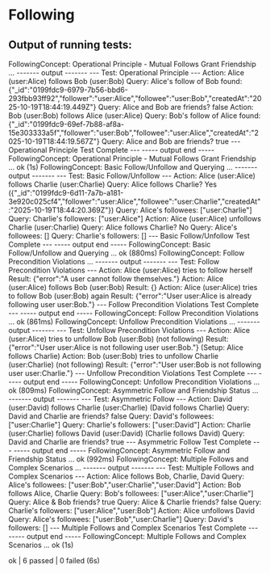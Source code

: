 # Following

## Output of running tests:

FollowingConcept: Operational Principle - Mutual Follows Grant Friendship ...
------- output -------
--- Test: Operational Principle ---
Action: Alice (user:Alice) follows Bob (user:Bob)
Query: Alice's follow of Bob found: {"_id":"0199fdc9-6979-7b56-bbd6-293fbb93ff92","follower":"user:Alice","followee":"user:Bob","createdAt":"2025-10-19T18:44:19.449Z"}
Query: Alice and Bob are friends? false
Action: Bob (user:Bob) follows Alice (user:Alice)
Query: Bob's follow of Alice found: {"_id":"0199fdc9-69ef-7b88-af8a-15e303333a5f","follower":"user:Bob","followee":"user:Alice","createdAt":"2025-10-19T18:44:19.567Z"}
Query: Alice and Bob are friends? true
--- Operational Principle Test Complete ---
----- output end -----
FollowingConcept: Operational Principle - Mutual Follows Grant Friendship ... ok (1s)
FollowingConcept: Basic Follow/Unfollow and Querying ...
------- output -------
--- Test: Basic Follow/Unfollow ---
Action: Alice (user:Alice) follows Charlie (user:Charlie)
Query: Alice follows Charlie? Yes ({"_id":"0199fdc9-6d11-7a7b-a181-3e920c025cf4","follower":"user:Alice","followee":"user:Charlie","createdAt":"2025-10-19T18:44:20.369Z"})
Query: Alice's followees: ["user:Charlie"]
Query: Charlie's followers: ["user:Alice"]
Action: Alice (user:Alice) unfollows Charlie (user:Charlie)
Query: Alice follows Charlie? No
Query: Alice's followees: []
Query: Charlie's followers: []
--- Basic Follow/Unfollow Test Complete ---
----- output end -----
FollowingConcept: Basic Follow/Unfollow and Querying ... ok (880ms)
FollowingConcept: Follow Precondition Violations ...
------- output -------
--- Test: Follow Precondition Violations ---
Action: Alice (user:Alice) tries to follow herself
Result: {"error":"A user cannot follow themselves."}
Action: Alice (user:Alice) follows Bob (user:Bob)
Result: {}
Action: Alice (user:Alice) tries to follow Bob (user:Bob) again
Result: {"error":"User user:Alice is already following user user:Bob."}
--- Follow Precondition Violations Test Complete ---
----- output end -----
FollowingConcept: Follow Precondition Violations ... ok (861ms)
FollowingConcept: Unfollow Precondition Violations ...
------- output -------
--- Test: Unfollow Precondition Violations ---
Action: Alice (user:Alice) tries to unfollow Bob (user:Bob) (not following)
Result: {"error":"User user:Alice is not following user user:Bob."}
(Setup: Alice follows Charlie)
Action: Bob (user:Bob) tries to unfollow Charlie (user:Charlie) (not following)
Result: {"error":"User user:Bob is not following user user:Charlie."}
--- Unfollow Precondition Violations Test Complete ---
----- output end -----
FollowingConcept: Unfollow Precondition Violations ... ok (809ms)
FollowingConcept: Asymmetric Follow and Friendship Status ...
------- output -------
--- Test: Asymmetric Follow ---
Action: David (user:David) follows Charlie (user:Charlie)
(David follows Charlie)
Query: David and Charlie are friends? false
Query: David's followees: ["user:Charlie"]
Query: Charlie's followers: ["user:David"]
Action: Charlie (user:Charlie) follows David (user:David)
(Charlie follows David)
Query: David and Charlie are friends? true
--- Asymmetric Follow Test Complete ---
----- output end -----
FollowingConcept: Asymmetric Follow and Friendship Status ... ok (992ms)
FollowingConcept: Multiple Follows and Complex Scenarios ...
------- output -------
--- Test: Multiple Follows and Complex Scenarios ---
Action: Alice follows Bob, Charlie, David
Query: Alice's followees: ["user:Bob","user:Charlie","user:David"]
Action: Bob follows Alice, Charlie
Query: Bob's followees: ["user:Alice","user:Charlie"]
Query: Alice & Bob friends? true
Query: Alice & Charlie friends? false
Query: Charlie's followers: ["user:Alice","user:Bob"]
Action: Alice unfollows David
Query: Alice's followees: ["user:Bob","user:Charlie"]
Query: David's followers: []
--- Multiple Follows and Complex Scenarios Test Complete ---
----- output end -----
FollowingConcept: Multiple Follows and Complex Scenarios ... ok (1s)

ok | 6 passed | 0 failed (6s)
